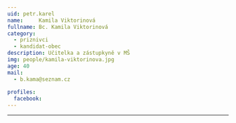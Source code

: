 ```yaml
---
uid: petr.karel
name:     Kamila Viktorinová
fullname: Bc. Kamila Viktorinová
category:
  - priznivci
  - kandidat-obec
description: Učitelka a zástupkyně v MŠ
img: people/kamila-viktorinova.jpg
age: 40
mail:
  - b.kama@seznam.cz
 
profiles:
  facebook: 
---
```




---